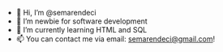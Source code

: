 - 👋 Hi, I’m @semarendeci
- 👀 I’m newbie for software development
- 🌱 I’m currently learning HTML and SQL
- 📫 You can contact me via email: semarendeci@gmail.com!

<!---
semarendeci/semarendeci is a ✨ special ✨ repository because its `README.md` (this file) appears on your GitHub profile.
You can click the Preview link to take a look at your changes.
--->
